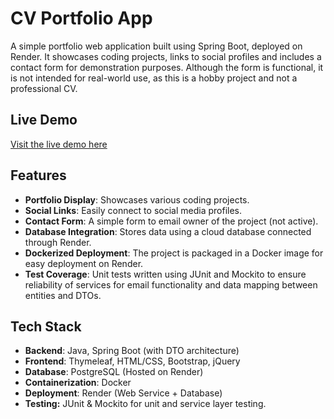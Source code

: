# CV Portfolio App

A simple portfolio web application built using Spring Boot, deployed on Render.
It showcases coding projects, links to social profiles and includes a 
contact form for demonstration purposes. Although the form is functional, 
it is not intended for real-world use, as this is a hobby project and not a professional CV.

## Live Demo

[Visit the live demo here](https://cv-app-oqgw.onrender.com/)


## Features

- **Portfolio Display**: Showcases various coding projects.
- **Social Links**: Easily connect to social media profiles.
- **Contact Form**: A simple form to email owner of the project (not active).
- **Database Integration**: Stores data using a cloud database connected through Render.
- **Dockerized Deployment**: The project is packaged in a Docker image for easy deployment on Render.
- **Test Coverage**: Unit tests written using JUnit and Mockito to ensure reliability of services for
  email functionality and data mapping between entities and DTOs.
  
## Tech Stack

- **Backend**: Java, Spring Boot (with DTO architecture)
- **Frontend**: Thymeleaf, HTML/CSS, Bootstrap, jQuery 
- **Database**: PostgreSQL (Hosted on Render)
- **Containerization**: Docker
- **Deployment**: Render (Web Service + Database)
- **Testing:** JUnit & Mockito for unit and service layer testing. 

